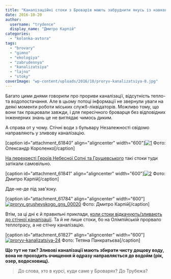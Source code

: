```yaml
---
title: "Каналізаційні стоки з Броварів мають забруднити якусь із навколишніх річок?"
date: 2016-10-20
author: 
  username: "trydence"
  display_name: "Дмитро Карпій"
categories: 
  - "kolonka-avtora"
tags: 
  - "brovary"
  - "gimno"
  - "ekologiya"
  - "zabrudennya"
  - "kanalizatsiya"
  - "lajno"
  - "stoky"
coverImage: "wp-content/uploads/2016/10/proryv-kanalizatsiya-8.jpg"
---
```


Багато цими днями говорили про прориви каналізації, відсутність тепло- та водопостачання. Але в цьому потоці інформації не звернули уваги на деякі моменти роботи міських служб-ліквідаторів. Можливо тому, що вони так працювали завжди, і для пересічного броварця без відповідних інженерних знань це не виглядає чимось диким.

А справа от у чому. Стічні води з бульвару Незалежності свідомо направляють у зливову каналізацію.

\[caption id="attachment\_61840" align="aligncenter" width="600"\][![1](https://mpz.brovary.org/wp-content/uploads/2016/10/1-3.jpg)](https://mpz.brovary.org/wp-content/uploads/2016/10/1-3.jpg) Фото: Олександр Короленко\[/caption\]

[На перехресті Героїв Небесної Сотні та Грушевського](https://mpz.brovary.org/meshkantsi-brovariv-ne-dobyrayut-sliv-misto-tone-u-g-ni/) такі стоки туди затікали самовільно.

\[caption id="attachment\_61841" align="aligncenter" width="600"\][![2](https://mpz.brovary.org/wp-content/uploads/2016/10/2-4.jpg)](https://mpz.brovary.org/wp-content/uploads/2016/10/2-4.jpg) Фото: Дмитро Карпій\[/caption\]

Дде-не-де під зав'язку.

\[caption id="attachment\_61784" align="aligncenter" width="600"\][![proryv_grushevskogo_gns_00020](https://mpz.brovary.org/wp-content/uploads/2016/10/Proryv_Grushevskogo_GNS_00020.jpg)](https://mpz.brovary.org/wp-content/uploads/2016/10/Proryv_Grushevskogo_GNS_00020.jpg) Фото: Дмитро Карпій\[/caption\]

Втім, за ці дні є й правильні приклади, [коли стоки відкачують/зливають до стічної каналізації](https://mpz.brovary.org/voda-v-oselyah-brovarchan-zyavylasya-prote-avariyi-tryvayut-foto/). Та й не лише стоки, бо на Олімпійській прорвало теплотрасу, а не стічну каналізацію.

\[caption id="attachment\_61827" align="aligncenter" width="600"\][![proryv-kanalizatsiya-24](https://mpz.brovary.org/wp-content/uploads/2016/10/proryv-kanalizatsiya-24.jpg)](https://mpz.brovary.org/wp-content/uploads/2016/10/proryv-kanalizatsiya-24.jpg) Фото: Тетяна Панкратьєва\[/caption\]

**Що тут не так? Зливові каналізації мають збирати чисту дощову воду, вона не проходить очищення й одразу направляється до водойм (рік, озер, водосховищ).**

> До слова, хто в курсі, куди саме у Броварях? До Трубежа?
